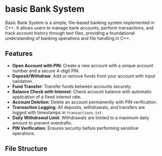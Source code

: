 # basic Bank System

Basic  Bank System is a simple, file-based banking system implemented in C++. It allows users to manage bank accounts, perform transactions, and track account history through text files, providing a foundational understanding of banking operations and file handling in C++.

## Features

- **Open Account with PIN**: Create a new account with a unique account number and a secure 4-digit PIN.
- **Deposit/Withdraw**: Add or remove funds from your account with input validation.
- **Fund Transfer**: Transfer funds between accounts securely.
- **Balance Check with Interest**: Check account balance with automatic application of a fixed interest rate.
- **Account Deletion**: Delete an account permanently with PIN verification.
- **Transaction Logging**: All deposits, withdrawals, and transfers are logged with timestamps in `transactions.txt`.
- **Daily Withdrawal Limit**: Withdrawals are limited to a maximum daily amount to prevent overdrafts.
- **PIN Verification**: Ensures security before performing sensitive operations.

## File Structure

